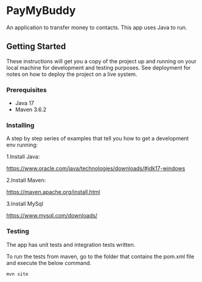 # PayMyBuddy
An application to transfer money to contacts.
This app uses Java to run.

## Getting Started

These instructions will get you a copy of the project up and running on your local machine for development and testing purposes. See deployment for notes on how to deploy the project on a live system.

### Prerequisites

- Java 17
- Maven 3.6.2

### Installing

A step by step series of examples that tell you how to get a development env running:

1.Install Java:

https://www.oracle.com/java/technologies/downloads/#jdk17-windows

2.Install Maven:

https://maven.apache.org/install.html

3.Install MySql

https://www.mysql.com/downloads/

### Testing

The app has unit tests and integration tests written.

To run the tests from maven, go to the folder that contains the pom.xml file and execute the below command.

`mvn site`